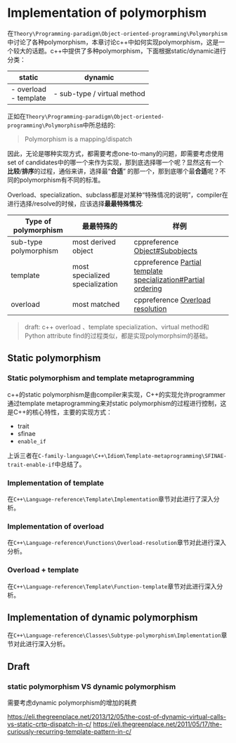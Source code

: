 # Implementation of polymorphism

在`Theory\Programming-paradigm\Object-oriented-programming\Polymorphism`中讨论了各种polymorphism，本章讨论c++中如何实现polymorphism，这是一个较大的话题。c++中提供了多种polymorphism，下面根据static/dynamic进行分类：

| static                    | dynamic                     |
| ------------------------- | --------------------------- |
| - overload <br>- template | - sub-type / virtual method |



正如在`Theory\Programming-paradigm\Object-oriented-programming\Polymorphism`中所总结的:

> Polymorphism is a mapping/dispatch

因此，无论是哪种实现方式，都需要考虑one-to-many的问题，即需要考虑使用set  of candidates中的哪一个来作为实现，那到底选择哪一个呢？显然这有一个**比较**/**排序**的过程，通俗来讲，选择最“**合适**” 的那一个，那到底哪个最**合适**呢？不同的polymorphism有不同的标准。

Overload、specialization、subclass都是对某种“特殊情况的说明”，compiler在进行选择/resolve的时候，应该选择**最最特殊情况**: 

| Type of polymorphism  | 最最特殊的                      | 样例                                                         |
| --------------------- | ------------------------------- | ------------------------------------------------------------ |
| sub-type polymorphism | most derived object             | cppreference [Object#Subobjects](https://en.cppreference.com/w/cpp/language/object#Subobjects) |
| template              | most specialized specialization | cppreference [Partial template specialization#Partial ordering](https://en.cppreference.com/w/cpp/language/partial_specialization#Partial_ordering) |
| overload              | most matched                    | cppreference [Overload resolution](https://en.cppreference.com/w/cpp/language/overload_resolution) |

> draft: c++ overload 、template specialization、virtual method和Python attribute find的过程类似，都是实现polymorphsim的基础。

## Static polymorphism

### Static polymorphism and template metaprogramming

c++的static polymorphism是由compiler来实现，C++的实现允许programmer通过template metaprogramming来对static polymorphism的过程进行控制，这是C++的核心特性，主要的实现方式：

- trait
- sfinae
- `enable_if`

上诉三者在`C-family-language\C++\Idiom\Template-metaprogramming\SFINAE-trait-enable-if`中总结了。

### Implementation of template

在`C++\Language-reference\Template\Implementation`章节对此进行了深入分析。



### Implementation of overload 

在`C++\Language-reference\Functions\Overload-resolution`章节对此进行深入分析。

### Overload + template

在`C++\Language-reference\Template\Function-template`章节对此进行深入分析。

## Implementation of dynamic polymorphism



在`C++\Language-reference\Classes\Subtype-polymorphism\Implementation`章节对此进行深入分析。



## Draft

### static polymorphism VS dynamic polymorphism 

需要考虑dynamic polymorphism的增加的耗费

https://eli.thegreenplace.net/2013/12/05/the-cost-of-dynamic-virtual-calls-vs-static-crtp-dispatch-in-c/
https://eli.thegreenplace.net/2011/05/17/the-curiously-recurring-template-pattern-in-c/